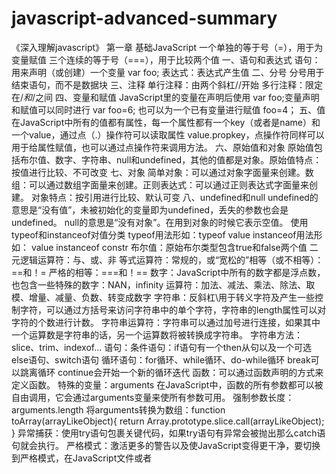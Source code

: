 # javascript-advanced-summary
《深入理解javascript》
第一章 基础JavaScript
一个单独的等于号（=），用于为变量赋值    三个连续的等于号（===），用于比较两个值
一、语句和表达式
语句：用来声明（或创建）一个变量 var foo;   表达式：表达式产生值
二、分号
分号用于结束语句，而不是数据块
三、注释
单行注释：由两个斜杠//开始  多行注释：限定在/*和*/之间
四、变量和赋值
JavaScript里的变量在声明后使用 var foo;变量声明和赋值可以同时进行 var foo=6; 也可以为一个已有变量进行赋值 foo=4；
五、值
在JavaScript中所有的值都有属性，每一个属性都有一个key（或者是name）和一个value，通过点（.）操作符可以读取属性 value.propkey，点操作符同样可以用于给属性赋值，也可以通过点操作符来调用方法。
六、原始值和对象
原始值包括布尔值、数字、字符串、null和undefined，其他的值都是对象。原始值特点：按值进行比较、不可改变
七、对象
简单对象：可以通过对象字面量来创建。数组：可以通过数组字面量来创建。正则表达式：可以通过正则表达式字面量来创建。
对象特点：按引用进行比较、默认可变
八、undefined和null
undefined的意思是“没有值”，未被初始化的变量即为undefined，丢失的参数也会是undefined。
null的意思是“没有对象”。在用到对象的时候它表示空值。
使用typeof和instanceof对值分类
typeof用法形如：typeof value   instanceof用法形如： value instanceof constr
布尔值：原始布尔类型包含true和false两个值
二元逻辑运算符：与、或、非
等式运算符：常规的，或“宽松的”相等（或不相等）：==和！=  严格的相等：===和！==
数字：JavaScript中所有的数字都是浮点数，也包含一些特殊的数字：NAN，infinity
运算符：加法、减法、乘法、除法、取模、增量、减量、负数、转变成数字
字符串：反斜杠\用于转义字符及产生一些控制字符，可以通过方括号来访问字符串中的单个字符，字符串的length属性可以对字符的个数进行计数。
字符串运算符：字符串可以通过加号进行连接，如果其中一个运算数是字符串的话，另一个运算数将被转换成字符串。
字符串方法：slice、trim、indexof...
语句：条件语句：if语句有一个then从句以及一个可选else语句、switch语句
循环语句：for循环、while循环、do-while循环
break可以跳离循环 continue会开始一个新的循环迭代
函数：可以通过函数声明的方式来定义函数。
特殊的变量：arguments  在JavaScript中，函数的所有参数都可以被自由调用，它会通过arguments变量来使所有参数可用。
强制参数长度：arguments.length
将arguments转换为数组：function toArray(arrayLikeObject){
return Array.prototype.slice.call(arrayLikeObject);
}
异常捕获：使用try语句包裹关键代码，如果try语句有异常会被抛出那么catch语句就会执行。
严格模式：激活更多的警告以及使JavaScript变得更干净，要切换到严格模式，在JavaScript文件或者<script>标签第一行输入：'use strict'；
变量作用域和闭包：在变量前使用var语句声明变量，可以使用单个var语句声明和初始化多个变量。
变量的提升特性：声明会被移动到函数的开始处，而赋值则仍然会在原来的位置进行。闭包：create Incrementor()的返回其实就是一个闭包。
八、对象和构造函数
  单一对象：在JavaScript中，可以直接通过对象字面量去创建普通对象，可以获取get以及设置set属性以及使用this对调用它们的对象进行引用，使用in运算符检查属性是否存在。
  方法中的函数：将this保存在不同的变量中、利用foreach的第二个参数，它可以给this指定一个值。构造函数：构造函数包含两部分，第一部分，point函数
设置实例数据。第二部分，point.prototype属性包含一个带有方法的对象。通过new运算符来使用point：var p=new point(3,5);
  九、数组
  数组字面量可以方便地创建数组元素、length属性表明数组有多少元素、in操作符也可以在数组中正常使用。
  数组方法：slice  push  pop  shift   unshift  indexof...
  遍历数组：foreach以及map
  十、正则表达式
  test()方法：匹配吗、exec（）方法：匹配以及捕获分组、replace()方法：搜索和替换
  标准库和其他功能：Date、JOSN
  第二章  为什么选择JavaScript
  JavaScript语言的规范，他是一个ISO标准，有着许多独立的实现，其中一些是开源的。
  类库：JavaScript有大量的类库，从解系JavaScript到处理和显示PDF文件。
  Node.js 允许编写服务端代码以及shell脚本
  JSON 是一种基于JavaScript的数据格式，已经成为网上流行的数据交换格式
  NoSQL 数据库
  JavaScript被广泛使用，好处：JavaScript相关的文档和各式各样的支持、JavaScript开发人员需求量大。
  JavaScript有一个光明的未来：语言是稳步发展的、有许多JavaScript相关的创新、JavaScript的网络平台是一个必须的组成部分，正在迅速成熟、JavaScript是被联盟广泛支持的，而不是被单独的人或公司控制。
